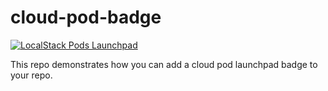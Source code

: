 # cloud-pod-badge
[![LocalStack Pods Launchpad](https://localstack.cloud/gh/launch-pod-badge.svg)](https://app.localstack.cloud/launchpad?url=https://raw.githubusercontent.com/localstack/cloud-pod-badge/main/MyOwnPod)

This repo demonstrates how you can add a cloud pod launchpad badge to your repo.
